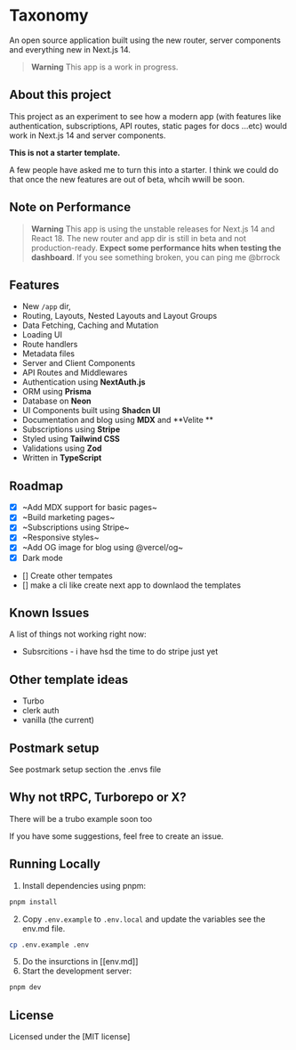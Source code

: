 # Taxonomy

An open source application built using the new router, server components and everything new in Next.js 14.

> **Warning**
> This app is a work in progress. 

## About this project

This project as an experiment to see how a modern app (with features like authentication, subscriptions, API routes, static pages for docs ...etc) would work in Next.js 14 and server components.

**This is not a starter template.**

A few people have asked me to turn this into a starter. I think we could do that once the new features are out of beta, whcih wwill be soon.

## Note on Performance

> **Warning**
> This app is using the unstable releases for Next.js 14 and React 18. The new router and app dir is still in beta and not production-ready.
> **Expect some performance hits when testing the dashboard**.
> If you see something broken, you can ping me @brrock

## Features

- New `/app` dir,
- Routing, Layouts, Nested Layouts and Layout Groups
- Data Fetching, Caching and Mutation
- Loading UI
- Route handlers
- Metadata files
- Server and Client Components
- API Routes and Middlewares
- Authentication using **NextAuth.js**
- ORM using **Prisma**
- Database on **Neon**
- UI Components built using **Shadcn UI**
- Documentation and blog using **MDX** and **Velite **
- Subscriptions using **Stripe**
- Styled using **Tailwind CSS**
- Validations using **Zod**
- Written in **TypeScript**

## Roadmap

- [x] ~Add MDX support for basic pages~
- [x] ~Build marketing pages~
- [x] ~Subscriptions using Stripe~
- [x] ~Responsive styles~
- [x] ~Add OG image for blog using @vercel/og~
- [x] Dark mode
- [] Create other tempates 
- [] make a cli like create next app to downlaod the templates
## Known Issues

A list of things not working right now:
- Subsrcitions - i have hsd the time to do stripe just yet

 ## Other template ideas
 - Turbo
 - clerk auth
 - vanilla (the current)
## Postmark setup
See postmark setup section the .envs file

## Why not tRPC, Turborepo or X?

There will be a trubo example soon too

If you have some suggestions, feel free to create an issue.

## Running Locally

1. Install dependencies using pnpm:

```sh
pnpm install
```

2. Copy `.env.example` to `.env.local` and update the variables see the env.md  file.

```sh
cp .env.example .env
```
5. Do the insurctions in [[env.md]]
4. Start the development server:

```sh
pnpm dev
```

## License

Licensed under the [MIT license]
